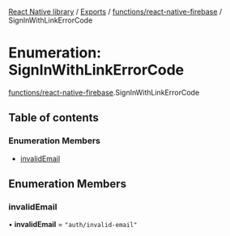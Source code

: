 [React Native library](../index.md) / [Exports](../modules.md) / [functions/react-native-firebase](../modules/functions_react_native_firebase.md) / SignInWithLinkErrorCode

# Enumeration: SignInWithLinkErrorCode

[functions/react-native-firebase](../modules/functions_react_native_firebase.md).SignInWithLinkErrorCode

## Table of contents

### Enumeration Members

- [invalidEmail](functions_react_native_firebase.SignInWithLinkErrorCode.md#invalidemail)

## Enumeration Members

### invalidEmail

• **invalidEmail** = ``"auth/invalid-email"``
